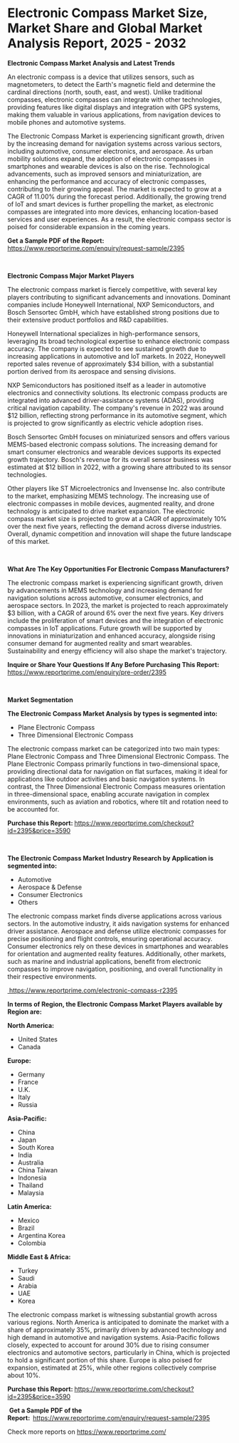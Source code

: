 <p><h1>Electronic Compass Market Size, Market Share and Global Market Analysis Report, 2025 - 2032</h1></p><p><strong>Electronic Compass Market Analysis and Latest Trends</strong></p>
<p><p>An electronic compass is a device that utilizes sensors, such as magnetometers, to detect the Earth's magnetic field and determine the cardinal directions (north, south, east, and west). Unlike traditional compasses, electronic compasses can integrate with other technologies, providing features like digital displays and integration with GPS systems, making them valuable in various applications, from navigation devices to mobile phones and automotive systems.</p><p>The Electronic Compass Market is experiencing significant growth, driven by the increasing demand for navigation systems across various sectors, including automotive, consumer electronics, and aerospace. As urban mobility solutions expand, the adoption of electronic compasses in smartphones and wearable devices is also on the rise. Technological advancements, such as improved sensors and miniaturization, are enhancing the performance and accuracy of electronic compasses, contributing to their growing appeal. The market is expected to grow at a CAGR of 11.00% during the forecast period. Additionally, the growing trend of IoT and smart devices is further propelling the market, as electronic compasses are integrated into more devices, enhancing location-based services and user experiences. As a result, the electronic compass sector is poised for considerable expansion in the coming years.</p></p>
<p><strong>Get a Sample PDF of the Report:&nbsp;</strong> <a href="https://www.reportprime.com/enquiry/request-sample/2395?utm_campaign=2938&utm_medium=2&utm_source=Github&utm_content=ia&utm_term=18032025&utm_id=electronic-compass">https://www.reportprime.com/enquiry/request-sample/2395</a></p>
<p>&nbsp;</p>
<p><strong>Electronic Compass Major Market Players</strong></p>
<p><p>The electronic compass market is fiercely competitive, with several key players contributing to significant advancements and innovations. Dominant companies include Honeywell International, NXP Semiconductors, and Bosch Sensortec GmbH, which have established strong positions due to their extensive product portfolios and R&D capabilities.</p><p>Honeywell International specializes in high-performance sensors, leveraging its broad technological expertise to enhance electronic compass accuracy. The company is expected to see sustained growth due to increasing applications in automotive and IoT markets. In 2022, Honeywell reported sales revenue of approximately $34 billion, with a substantial portion derived from its aerospace and sensing divisions.</p><p>NXP Semiconductors has positioned itself as a leader in automotive electronics and connectivity solutions. Its electronic compass products are integrated into advanced driver-assistance systems (ADAS), providing critical navigation capability. The company's revenue in 2022 was around $12 billion, reflecting strong performance in its automotive segment, which is projected to grow significantly as electric vehicle adoption rises.</p><p>Bosch Sensortec GmbH focuses on miniaturized sensors and offers various MEMS-based electronic compass solutions. The increasing demand for smart consumer electronics and wearable devices supports its expected growth trajectory. Bosch's revenue for its overall sensor business was estimated at $12 billion in 2022, with a growing share attributed to its sensor technologies.</p><p>Other players like ST Microelectronics and Invensense Inc. also contribute to the market, emphasizing MEMS technology. The increasing use of electronic compasses in mobile devices, augmented reality, and drone technology is anticipated to drive market expansion. The electronic compass market size is projected to grow at a CAGR of approximately 10% over the next five years, reflecting the demand across diverse industries. Overall, dynamic competition and innovation will shape the future landscape of this market.</p></p>
<p>&nbsp;</p>
<p><strong>What Are The Key Opportunities For Electronic Compass Manufacturers?</strong></p>
<p><p>The electronic compass market is experiencing significant growth, driven by advancements in MEMS technology and increasing demand for navigation solutions across automotive, consumer electronics, and aerospace sectors. In 2023, the market is projected to reach approximately $3 billion, with a CAGR of around 6% over the next five years. Key drivers include the proliferation of smart devices and the integration of electronic compasses in IoT applications. Future growth will be supported by innovations in miniaturization and enhanced accuracy, alongside rising consumer demand for augmented reality and smart wearables. Sustainability and energy efficiency will also shape the market's trajectory.</p></p>
<p><strong>Inquire or Share Your Questions If Any Before Purchasing This Report:</strong> <a href="https://www.reportprime.com/enquiry/pre-order/2395?utm_campaign=2938&utm_medium=2&utm_source=Github&utm_content=ia&utm_term=18032025&utm_id=electronic-compass">https://www.reportprime.com/enquiry/pre-order/2395</a></p>
<p>&nbsp;</p>
<p><strong>Market Segmentation</strong></p>
<p><strong>The Electronic Compass Market Analysis by types is segmented into:</strong></p>
<p><ul><li>Plane Electronic Compass</li><li>Three Dimensional Electronic Compass</li></ul></p>
<p><p>The electronic compass market can be categorized into two main types: Plane Electronic Compass and Three Dimensional Electronic Compass. The Plane Electronic Compass primarily functions in two-dimensional space, providing directional data for navigation on flat surfaces, making it ideal for applications like outdoor activities and basic navigation systems. In contrast, the Three Dimensional Electronic Compass measures orientation in three-dimensional space, enabling accurate navigation in complex environments, such as aviation and robotics, where tilt and rotation need to be accounted for.</p></p>
<p><strong>Purchase this Report:&nbsp;</strong><a href="https://www.reportprime.com/checkout?id=2395&price=3590&utm_campaign=2938&utm_medium=2&utm_source=Github&utm_content=ia&utm_term=18032025&utm_id=electronic-compass">https://www.reportprime.com/checkout?id=2395&price=3590</a></p>
<p>&nbsp;</p>
<p><strong>The Electronic Compass Market Industry Research by Application is segmented into:</strong></p>
<p><ul><li>Automotive</li><li>Aerospace & Defense</li><li>Consumer Electronics</li><li>Others</li></ul></p>
<p><p>The electronic compass market finds diverse applications across various sectors. In the automotive industry, it aids navigation systems for enhanced driver assistance. Aerospace and defense utilize electronic compasses for precise positioning and flight controls, ensuring operational accuracy. Consumer electronics rely on these devices in smartphones and wearables for orientation and augmented reality features. Additionally, other markets, such as marine and industrial applications, benefit from electronic compasses to improve navigation, positioning, and overall functionality in their respective environments.</p></p>
<p><a href="https://www.reportprime.com/electronic-compass-r2395?utm_campaign=2938&utm_medium=2&utm_source=Github&utm_content=ia&utm_term=18032025&utm_id=electronic-compass">&nbsp;https://www.reportprime.com/electronic-compass-r2395</a></p>
<p><strong>In terms of Region, the Electronic Compass Market Players available by Region are:</strong></p>
<p>
    <p> <strong> North America: </strong>
        <ul>
            <li>United States</li>
            <li>Canada</li>
        </ul>
        </p> 
    <p> <strong> Europe: </strong>
        <ul>
            <li>Germany</li>
            <li>France</li>
            <li>U.K.</li>
            <li>Italy</li>
            <li>Russia</li>
        </ul>
        </p> 
    <p> <strong> Asia-Pacific: </strong>
        <ul>
            <li>China</li>
            <li>Japan</li>
            <li>South Korea</li>
            <li>India</li>
            <li>Australia</li>
            <li>China Taiwan</li>
            <li>Indonesia</li>
            <li>Thailand</li>
            <li>Malaysia</li>
        </ul>
        </p> 
    <p> <strong> Latin America: </strong>
        <ul>
            <li>Mexico</li>
            <li>Brazil</li>
            <li>Argentina Korea</li>
            <li>Colombia</li>
        </ul>
        </p> 
    <p> <strong> Middle East & Africa: </strong>
        <ul>
            <li>Turkey</li>
            <li>Saudi</li>
            <li>Arabia</li>
            <li>UAE</li>
            <li>Korea</li>
        </ul>
    </p>
    </p>
<p><p>The electronic compass market is witnessing substantial growth across various regions. North America is anticipated to dominate the market with a share of approximately 35%, primarily driven by advanced technology and high demand in automotive and navigation systems. Asia-Pacific follows closely, expected to account for around 30% due to rising consumer electronics and automotive sectors, particularly in China, which is projected to hold a significant portion of this share. Europe is also poised for expansion, estimated at 25%, while other regions collectively comprise about 10%.</p></p>
<p><strong>Purchase this Report: </strong><a href="https://www.reportprime.com/checkout?id=2395&price=3590&utm_campaign=2938&utm_medium=2&utm_source=Github&utm_content=ia&utm_term=18032025&utm_id=electronic-compass">https://www.reportprime.com/checkout?id=2395&price=3590</a></p>
<p>&nbsp;<strong>Get a Sample PDF of the Report:&nbsp;&nbsp;</strong><a href="https://www.reportprime.com/enquiry/request-sample/2395?utm_campaign=2938&utm_medium=2&utm_source=Github&utm_content=ia&utm_term=18032025&utm_id=electronic-compass">https://www.reportprime.com/enquiry/request-sample/2395</a></p>
<p><strong></strong></p>
<p>Check more reports on <a href="https://www.reportprime.com/?utm_campaign=2938&utm_medium=2&utm_source=Github&utm_content=ia&utm_term=18032025&utm_id=electronic-compass">https://www.reportprime.com/</a></p>